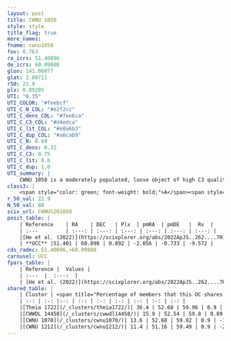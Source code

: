 ```yaml
---
layout: post
title: CWNU 1058
style: style
title_flag: true
more_names: 
fname: cwnu1058
fov: 0.763
ra_icrs: 51.40096
de_icrs: 60.09808
glon: 141.06077
glat: 2.80711
r50: 22.9
plx: 0.89205
UTI: "0.35"
UTI_COLOR: "#feebcf"
UTI_C_N_COL: "#e2f2cc"
UTI_C_dens_COL: "#fee6ca"
UTI_C_C3_COL: "#d4edca"
UTI_C_lit_COL: "#e0a6b3"
UTI_C_dup_COL: "#a6cab9"
UTI_C_N: 0.69
UTI_C_dens: 0.32
UTI_C_C3: 0.75
UTI_C_lit: 0.0
UTI_C_dup: 1.0
UTI_summary: |
    CWNU 1058 is a moderately populated, loose object of high C3 quality. It was recently reported in the literature.<br><br>This object shares a small percentage of members with at least one entry reported in the same catalogue.
class3: |
    <span style="color: green; font-weight: bold;">A</span><span style="color: #FFC300; font-weight: bold;">B</span>
r_50_val: 22.9
N_50_val: 88
scix_url: CWNU%201058
posit_table: |
    | Reference    | RA    | DEC   | Plx  | pmRA  | pmDE   |  Rv  |
    | :---         | :---: | :---: | :---: | :---: | :---: | :---: |
    |[He et al. (2022)](https://scixplorer.org/abs/2022ApJS..262....7H) | 51.505 | 60.111 | 0.899 | -2.052 | -0.738 | -- |
    | **UCC** |51.401 | 60.098 | 0.892 | -2.056 | -0.733 | -9.572 | 
cds_radec: 51.40096,+60.09808
carousel: UCC
fpars_table: |
    | Reference |  Values |
    | :---  |  :---:  |
    | [He et al. (2022)](https://scixplorer.org/abs/2022ApJS..262....7H) | `A0=2.2, logAge=7.0` |
shared_table: |
    | Cluster | <span title="Percentage of members that this OC shares with the ones listed">%</span>   | RA   | DEC   | Plx   | pmRA  | pmDE  | Rv | UTI |
    | :-: | :-: |:-: | :-: | :-: | :-: | :-: | :-: | :-: |
    |[Theia 1722](/_clusters/theia1722/)| 36.4 | 52.68 | 59.96 | 0.9 | -1.96 | -0.7 | -18.92 |0.31 |
    |[CWWDL 14458](/_clusters/cwwdl14458/)| 15.9 | 52.54 | 59.8 | 0.89 | -2.01 | -0.75 | -10.74 |0.05 |
    |[CWNU 1070](/_clusters/cwnu1070/)| 13.6 | 52.68 | 59.82 | 0.9 | -1.96 | -0.75 | -27.48 |0.29 |
    |[CWNU 1212](/_clusters/cwnu1212/)| 11.4 | 51.16 | 59.49 | 0.9 | -2.05 | -0.95 | -29.94 |0.11 |
---
```

